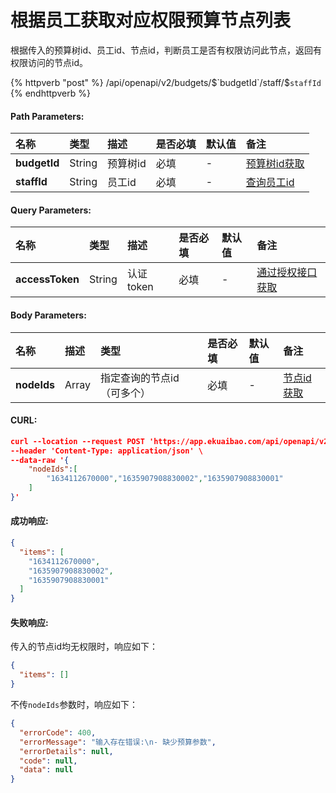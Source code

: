 # 根据员工获取对应权限预算节点列表

根据传入的预算树id、员工id、节点id，判断员工是否有权限访问此节点，返回有权限访问的节点id。

{% httpverb "post" %} /api/openapi/v2/budgets/$`budgetId`/staff/$`staffId` {% endhttpverb %}

#### Path Parameters:

|名称  |类型    |描述   |是否必填   |默认值  | 备注 |
| :--------- | :------ | :---------| :------| :------|:------|
| **budgetId** | String  | 预算树id | 必填 | - | [预算树id获取](/budget/get-budget-list.html) |
| **staffId** | String  | 员工id | 必填 | - | [查询员工id](/corporation/get-staff-ids.md) |

#### Query Parameters:

|名称  |类型    |描述   |是否必填   |默认值  | 备注 |
| :--------- | :------ | :---------| :------| :------|:------|
| **accessToken**  | String    | 认证token	     | 必填    | -  | [通过授权接口获取](/getting-started/auth.html) |

#### Body Parameters:

|名称 |描述 |类型 |是否必填 |默认值 |备注 |
|:------ |:--------- |:-----------|:-------|:-----------|:-------------|
| **nodeIds** | Array     | 指定查询的节点id（可多个）   | 必填     | -   | [节点id获取](/budget/get-BudgetsDetails-ByPage.md) |

#### CURL:
```json
curl --location --request POST 'https://app.ekuaibao.com/api/openapi/v2/budgets/$ID_3o_V3Um0XZ0/staff/$Urf3lsFgBp00gw:AvT3lntT8zzpWw?accessToken=ID_3rg$H9i0dTM:Urf3lsFgBp00gw' \
--header 'Content-Type: application/json' \
--data-raw '{
    "nodeIds":[
        "1634112670000","1635907908830002","1635907908830001"
    ]
}'
```

#### 成功响应:
```json
{
  "items": [
    "1634112670000",
    "1635907908830002",
    "1635907908830001"
  ]
}
```

#### 失败响应:
传入的节点id均无权限时，响应如下：
```json
{
  "items": []
}
```

不传`nodeIds`参数时，响应如下：
```json
{
  "errorCode": 400,
  "errorMessage": "输入存在错误:\n- 缺少预算参数",
  "errorDetails": null,
  "code": null,
  "data": null
}
```



